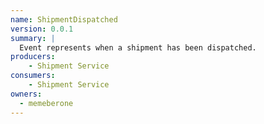 ```yaml
---
name: ShipmentDispatched
version: 0.0.1
summary: |
  Event represents when a shipment has been dispatched.
producers:
    - Shipment Service
consumers:
    - Shipment Service
owners:
  - memeberone
---
```


<NodeGraph title="Consumer / Producer Diagram" />
